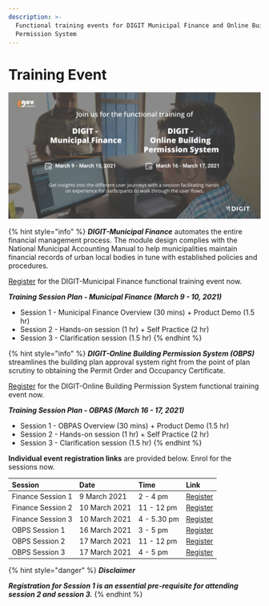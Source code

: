 ```yaml
---
description: >-
  Functional training events for DIGIT Municipal Finance and Online Building
  Permission System
---
```


# Training Event

![](.gitbook/assets/digit_municipal_finance_creatives-09-1-.jpg)

{% hint style="info" %}
 _**DIGIT-Municipal Finance**_ automates the entire financial management process. The module design complies with the National Municipal Accounting Manual to help municipalities maintain financial records of urban local bodies in tune with established policies and procedures. 

[Register](https://us02web.zoom.us/webinar/register/WN_RS-SYWJfSHGjcquS_iCxZw) for the DIGIT-Municipal Finance functional training event now. 

_**Training Session Plan - Municipal Finance \(March 9 - 10, 2021\)**_

* Session 1 - Municipal Finance Overview \(30 mins\) + Product Demo \(1.5 hr\)
* Session 2 - Hands-on session \(1 hr\) + Self Practice \(2 hr\)
* Session 3 - Clarification session \(1.5 hr\) 
{% endhint %}

{% hint style="info" %}
_**DIGIT-Online Building Permission System \(OBPS\)**_ streamlines the building plan approval system right from the point of plan scrutiny to obtaining the Permit Order and Occupancy Certificate. 

[Register](https://us02web.zoom.us/webinar/register/WN_KgbbqmZRRBeJlD6ylNlx-A) for the DIGIT-Online Building Permission System functional training event now.  

_**Training Session Plan - OBPAS \(March 16 - 17, 2021\)**_

* Session 1 - OBPAS Overview \(30 mins\) + Product Demo \(1.5 hr\)
* Session 2 - Hands-on session \(1 hr\) + Self Practice \(2 hr\)
* Session 3 - Clarification session \(1.5 hr\)
{% endhint %}

**Individual event registration links** are provided below. Enrol for the sessions now.

| **Session** | **Date** | **Time** | **Link** |
| :--- | :--- | :--- | :--- |
| Finance Session 1 | 9 March 2021 | 2 - 4 pm | [Register](https://us02web.zoom.us/webinar/register/WN_RS-SYWJfSHGjcquS_iCxZw) |
| Finance Session 2 | 10 March 2021 | 11 - 12 pm | [Register](https://us02web.zoom.us/webinar/register/WN_Htwrm_TaTvesjkhMRkgkdQ) |
| Finance Session 3 | 10 March 2021 | 4 - 5.30 pm | [Register](https://us02web.zoom.us/webinar/register/WN_YA8S-8zoSxOiwc_Xjf5A7Q) |
| OBPS Session 1 | 16 March 2021 | 3 - 5 pm | [Register](https://us02web.zoom.us/webinar/register/WN_KgbbqmZRRBeJlD6ylNlx-A) |
| OBPS Session 2 | 17 March 2021 | 11 - 12 pm | [Register](https://us02web.zoom.us/webinar/register/WN_J7hvrS2gSNugkVkdljLZBQ) |
| OBPS Session 3 | 17 March 2021 | 4 - 5 pm | [Register](https://us02web.zoom.us/webinar/register/WN_AQ-eoHJ6RZ2pVQjYRP3pOw) |

{% hint style="danger" %}
_**Disclaimer**_ 

_**Registration for Session 1 is an essential pre-requisite for attending session 2 and session 3.**_
{% endhint %}

